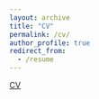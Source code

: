 ```yaml
---
layout: archive
title: "CV"
permalink: /cv/
author_profile: true
redirect_from:
  - /resume
---
```


[CV](../files/cv.pdf)
<!--- Coming soon.  --->

